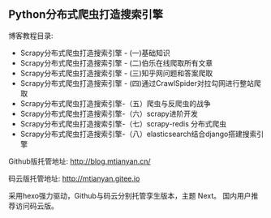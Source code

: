 ## Python分布式爬虫打造搜索引擎

博客教程目录:

- Scrapy分布式爬虫打造搜索引擎 - (一)基础知识
- Scrapy分布式爬虫打造搜索引擎 - (二)伯乐在线爬取所有文章
- Scrapy分布式爬虫打造搜索引擎 - (三)知乎网问题和答案爬取
- Scrapy分布式爬虫打造搜索引擎 - (四)通过CrawlSpider对拉勾网进行整站爬取
- Scrapy分布式爬虫打造搜索引擎-（五）爬虫与反爬虫的战争
- Scrapy分布式爬虫打造搜索引擎-（六）scrapy进阶开发
- Scrapy分布式爬虫打造搜索引擎-（七）scrapy-redis 分布式爬虫
- Scrapy分布式爬虫打造搜索引擎-（八）elasticsearch结合django搭建搜索引擎

Github版托管地址: http://blog.mtianyan.cn/

码云版托管地址: http://mtianyan.gitee.io

采用hexo强力驱动，Github与码云分别托管孪生版本，主题 Next。
国内用户推荐访问码云版。



